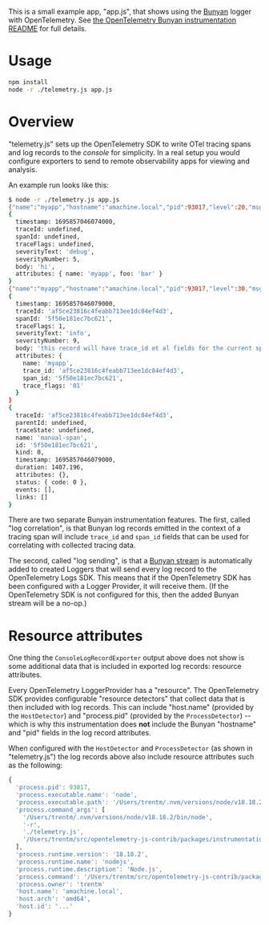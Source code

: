 This is a small example app, "app.js", that shows using the
[Bunyan](https://github.com/trentm/node-bunyan) logger with OpenTelemetry. See
[the OpenTelemetry Bunyan instrumentation README](../) for full details.

# Usage

```bash
npm install
node -r ./telemetry.js app.js
```

# Overview

"telemetry.js" sets up the OpenTelemetry SDK to write OTel tracing spans and
log records to the _console_ for simplicity. In a real setup you would
configure exporters to send to remote observability apps for viewing and
analysis.

An example run looks like this:

```bash
$ node -r ./telemetry.js app.js
{"name":"myapp","hostname":"amachine.local","pid":93017,"level":20,"msg":"hi","time":"2023-09-27T23:24:06.074Z","v":0}
{
  timestamp: 1695857046074000,
  traceId: undefined,
  spanId: undefined,
  traceFlags: undefined,
  severityText: 'debug',
  severityNumber: 5,
  body: 'hi',
  attributes: { name: 'myapp', foo: 'bar' }
}
{"name":"myapp","hostname":"amachine.local","pid":93017,"level":30,"msg":"this record will have trace_id et al fields for the current span","time":"2023-09-27T23:24:06.079Z","v":0,"trace_id":"af5ce23816c4feabb713ee1dc84ef4d3","span_id":"5f50e181ec7bc621","trace_flags":"01"}
{
  timestamp: 1695857046079000,
  traceId: 'af5ce23816c4feabb713ee1dc84ef4d3',
  spanId: '5f50e181ec7bc621',
  traceFlags: 1,
  severityText: 'info',
  severityNumber: 9,
  body: 'this record will have trace_id et al fields for the current span',
  attributes: {
    name: 'myapp',
    trace_id: 'af5ce23816c4feabb713ee1dc84ef4d3',
    span_id: '5f50e181ec7bc621',
    trace_flags: '01'
  }
}
{
  traceId: 'af5ce23816c4feabb713ee1dc84ef4d3',
  parentId: undefined,
  traceState: undefined,
  name: 'manual-span',
  id: '5f50e181ec7bc621',
  kind: 0,
  timestamp: 1695857046079000,
  duration: 1407.196,
  attributes: {},
  status: { code: 0 },
  events: [],
  links: []
}
```

There are two separate Bunyan instrumentation features. The first, called "log
correlation", is that Bunyan log records emitted in the context of a tracing
span will include `trace_id` and `span_id` fields that can be used for
correlating with collected tracing data.

The second, called "log sending", is that a [Bunyan
stream](https://github.com/trentm/node-bunyan#streams) is automatically added
to created Loggers that will send every log record to the OpenTelemetry Logs
SDK. This means that if the OpenTelemetry SDK has been configured with a Logger
Provider, it will receive them. (If the OpenTelemetry SDK is not configured for
this, then the added Bunyan stream will be a no-op.)

# Resource attributes

One thing the `ConsoleLogRecordExporter` output above does not show is some
additional data that is included in exported log records: resource attributes.

Every OpenTelemetry LoggerProvider has a "resource". The OpenTelemetry SDK
provides configurable "resource detectors" that collect data that is then
included with log records. This can include "host.name" (provided by the
`HostDetector`) and "process.pid" (provided by the `ProcessDetector`) -- which
is why this instrumentation does **not** include the Bunyan "hostname" and "pid"
fields in the log record attributes.

When configured with the `HostDetector` and `ProcessDetector` (as shown in
"telemetry.js") the log records above also include resource attributes such
as the following:

```js
{
  'process.pid': 93017,
  'process.executable.name': 'node',
  'process.executable.path': '/Users/trentm/.nvm/versions/node/v18.18.2/bin/node',
  'process.command_args': [
    '/Users/trentm/.nvm/versions/node/v18.18.2/bin/node',
    '-r',
    './telemetry.js',
    '/Users/trentm/src/opentelemetry-js-contrib/packages/instrumentation-bunyan/examples/app.js'
  ],
  'process.runtime.version': '18.18.2',
  'process.runtime.name': 'nodejs',
  'process.runtime.description': 'Node.js',
  'process.command': '/Users/trentm/src/opentelemetry-js-contrib/packages/instrumentation-bunyan/examples/app.js',
  'process.owner': 'trentm'
  'host.name': 'amachine.local',
  'host.arch': 'amd64',
  'host.id': '...'
}
```
